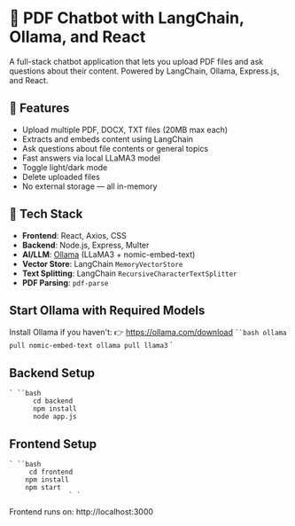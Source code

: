 # 📄 PDF Chatbot with LangChain, Ollama, and React

A full-stack chatbot application that lets you upload PDF files and ask questions about their content. Powered by LangChain, Ollama, Express.js, and React.


## 🚀 Features

- Upload multiple PDF, DOCX, TXT files (20MB max each)
- Extracts and embeds content using LangChain
- Ask questions about file contents or general topics
- Fast answers via local LLaMA3 model
- Toggle light/dark mode
- Delete uploaded files
- No external storage — all in-memory

## 🧱 Tech Stack

- **Frontend**: React, Axios, CSS
- **Backend**: Node.js, Express, Multer
- **AI/LLM**: [Ollama](https://ollama.com/) (LLaMA3 + nomic-embed-text)
- **Vector Store**: LangChain `MemoryVectorStore`
- **Text Splitting**: LangChain `RecursiveCharacterTextSplitter`
- **PDF Parsing**: `pdf-parse`

## Start Ollama with Required Models
Install Ollama if you haven't:
👉 https://ollama.com/download
` ``bash
  ollama pull nomic-embed-text
  ollama pull llama3
                       ` `
## Backend Setup

    ` ``bash
          cd backend
          npm install
          node app.js 
           

## Frontend Setup
    ` ``bash
         cd frontend
        npm install
        npm start
                   ` `
Frontend runs on: http://localhost:3000

